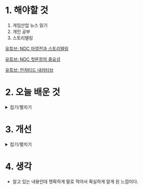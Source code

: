 
# 1. 해야할 것

1. 게임산업 뉴스 읽기 
2. 개인 공부  
3. 스토리텔링

[유튜브: NDC 마영전과 스토리텔링](https://youtu.be/ANXo6-zVzeA?si=KsTngxbQXd5dY3Tm)

[유튜브: NDC 첫문장의 중요성](https://www.youtube.com/watch?v=pzfSJDE4--8)

[유튜브: 언챠티드 내러티브](https://www.youtube.com/watch?v=TW7T9s1nYiU)

# 2. 오늘 배운 것

<details>
<summary>접기/펼치기</summary>

## 스토리텔링 6원칙
1. 스토리텔링을 고려한 스토리를 짜자
2. 관심 있을 만한 이야기를 하자
3. 난해한 개념을 쓰지 말자
4. 아는 이야기를 또 하지 말자
5. 순서를 의도 하에 배치하자
6. 공감가는 인물을 만들자

### 결론
- 표현 가능한 스토리인가?
- 수용자들이 이해하기 쉬운가?
- 수용자들에게 흥미를 유발할 수 있는 전개일까?

****

## 첫문장의 좋은 예시
- 이영도 작가_눈물을 마시는 새
  - 하늘을 불사르던 용의 노여움도 잊혀지고 왕자들의 석비도 사토 속에 묻혀버린, 그리고 그런것들에 누구도 신경쓰지 않는 생존이 천박한 농담이 된 시대에 한 남자가 사막을 걷고 있었다.
- 페이트 그랜드 오더
  - 염기 서열, 인간 게놈으로 확인. 영기 속성, 선성-중립으로 확인. 인류의 미래를 이야기하는 자료관에 오신 것을 환영합니다. 이곳은 인리계속보장기관 칼데아

****

## 언챠티드 내러티브
- 주의 집중: 비디오 게임은 플레이어의 주의를 끌고 유지함으로써 매력적인 경험 제공
  - 반사적 주의: 시각적 변화, 큰 소리, 움직임, 생존을 위협하는 요소, 새로움
  - 실행적 주의: 우리가 통제하고 선택적으로 지시하는 주의~문제해결, 의사결정, 행동모니터링 같은 실행 기능
- 주의 집중 한계: 한가지에만 주의를 기울일 수 있다는 병목 현상이 있고 오랜기간 주의를 기울이면 피곤함
- 게임 디자인에 적용: 랜드 마크 등
  - 대비: 시각적 아름다움, 미학 등 주변 환경과 차별화되어 반사적 주의를 끄는 모든 것
  - 사회적 요소: 이야기, 서사, 사회적 상호작용
  - 유희성/시스템: 규칙, 매커니즘, 자원, 목표 등 게임플레이의 시스템적 측명 의미/ 명시적 목표 없이도 플레이어가 스스로 설정할 수 있다
- 플레이 테스팅을 통한 추적
  - 나쁜 점프: 제자리 점프 횟수를 측정해 잡을 수 있다고 생각하는 부분들을 삭제
- 경험적 게임: 체계화된 개방형 탐색 경험을 제공하는 게임
- 오토텔릭 경험: 내적으로 동기부여되어 목적의식과 호기심을 보이는 사람들의 경험을 의미
- 게임의 예술적 가치: 몰입과 성찰적 경험이 공존 가능하며 플레이어의 주의가 게임 목표에서 벗어날때 음악,경치,캐릭터 표정을 통해 강력한 감정적 순간을 만들 수 있다


</details>




# 3. 개선


<details>
<summary>접기/펼치기</summary>


</details>



# 4. 생각
- 알고 있는 내용인데 명확하게 말로 적어서 확실하게 알게 된 느낌이다.

